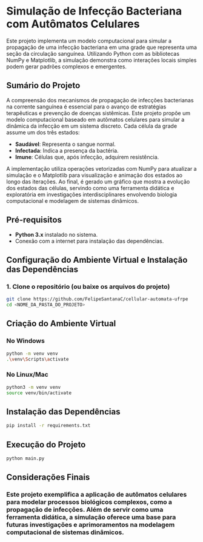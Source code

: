 # Simulação de Infecção Bacteriana com Autômatos Celulares

Este projeto implementa um modelo computacional para simular a propagação de uma infecção bacteriana em uma grade que representa uma seção da circulação sanguínea. Utilizando Python com as bibliotecas NumPy e Matplotlib, a simulação demonstra como interações locais simples podem gerar padrões complexos e emergentes.

## Sumário do Projeto

A compreensão dos mecanismos de propagação de infecções bacterianas na corrente sanguínea é essencial para o avanço de estratégias terapêuticas e prevenção de doenças sistêmicas. Este projeto propõe um modelo computacional baseado em autômatos celulares para simular a dinâmica da infecção em um sistema discreto. Cada célula da grade assume um dos três estados:
- **Saudável**: Representa o sangue normal.
- **Infectada**: Indica a presença da bactéria.
- **Imune**: Células que, após infecção, adquirem resistência.

A implementação utiliza operações vetorizadas com NumPy para atualizar a simulação e o Matplotlib para visualização e animação dos estados ao longo das iterações. Ao final, é gerado um gráfico que mostra a evolução dos estados das células, servindo como uma ferramenta didática e exploratória em investigações interdisciplinares envolvendo biologia computacional e modelagem de sistemas dinâmicos.

## Pré-requisitos

- **Python 3.x** instalado no sistema.
- Conexão com a internet para instalação das dependências.

## Configuração do Ambiente Virtual e Instalação das Dependências

### 1. Clone o repositório (ou baixe os arquivos do projeto)

```bash
git clone https://github.com/FelipeSantanaC/cellular-automata-ufrpe
cd <NOME_DA_PASTA_DO_PROJETO>
```

## Criação do Ambiente Virtual

### No Windows

```bash
python -m venv venv
.\venv\Scripts\activate
```

### No Linux/Mac

```bash
python3 -m venv venv
source venv/bin/activate
```

## Instalação das Dependências

```bash
pip install -r requirements.txt
```

## Execução do Projeto

```bash
python main.py
```

## Considerações Finais

### Este projeto exemplifica a aplicação de autômatos celulares para modelar processos biológicos complexos, como a propagação de infecções. Além de servir como uma ferramenta didática, a simulação oferece uma base para futuras investigações e aprimoramentos na modelagem computacional de sistemas dinâmicos.

